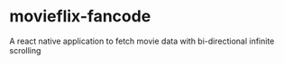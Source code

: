# movieflix-fancode
A react native application to fetch movie data with bi-directional infinite scrolling
